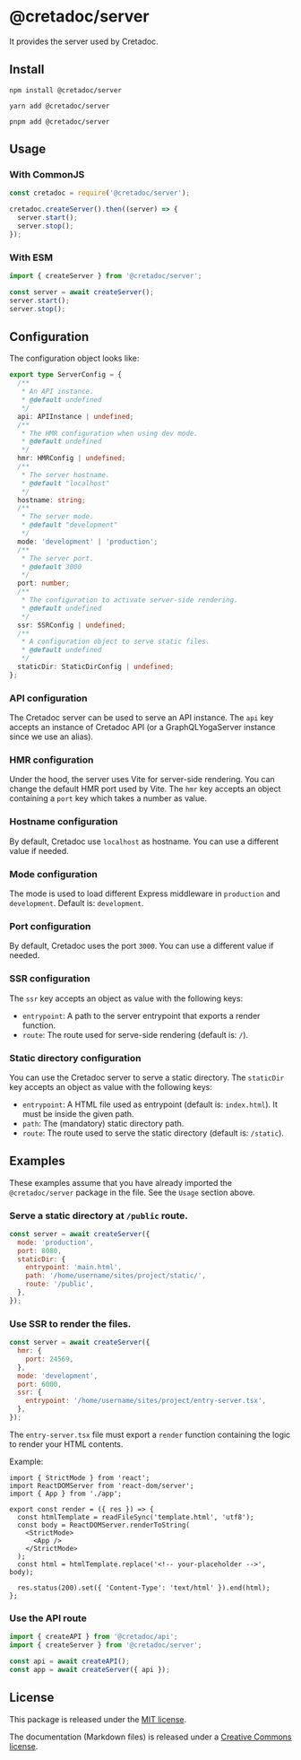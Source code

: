 # @cretadoc/server

It provides the server used by Cretadoc.

## Install

```
npm install @cretadoc/server
```

```
yarn add @cretadoc/server
```

```
pnpm add @cretadoc/server
```

## Usage

### With CommonJS

```cjs
const cretadoc = require('@cretadoc/server');

cretadoc.createServer().then((server) => {
  server.start();
  server.stop();
});
```

### With ESM

```mjs
import { createServer } from '@cretadoc/server';

const server = await createServer();
server.start();
server.stop();
```

## Configuration

The configuration object looks like:

```ts
export type ServerConfig = {
  /**
   * An API instance.
   * @default undefined
   */
  api: APIInstance | undefined;
  /**
   * The HMR configuration when using dev mode.
   * @default undefined
   */
  hmr: HMRConfig | undefined;
  /**
   * The server hostname.
   * @default "localhost"
   */
  hostname: string;
  /**
   * The server mode.
   * @default "development"
   */
  mode: 'development' | 'production';
  /**
   * The server port.
   * @default 3000
   */
  port: number;
  /**
   * The configuration to activate server-side rendering.
   * @default undefined
   */
  ssr: SSRConfig | undefined;
  /**
   * A configuration object to serve static files.
   * @default undefined
   */
  staticDir: StaticDirConfig | undefined;
};
```

### API configuration

The Cretadoc server can be used to serve an API instance. The `api` key accepts an instance of Cretadoc API (or a GraphQLYogaServer instance since we use an alias).

### HMR configuration

Under the hood, the server uses Vite for server-side rendering. You can change the default HMR port used by Vite. The `hmr` key accepts an object containing a `port` key which takes a number as value.

### Hostname configuration

By default, Cretadoc use `localhost` as hostname. You can use a different value if needed.

### Mode configuration

The mode is used to load different Express middleware in `production` and `development`. Default is: `development`.

### Port configuration

By default, Cretadoc uses the port `3000`. You can use a different value if needed.

### SSR configuration

The `ssr` key accepts an object as value with the following keys:

- `entrypoint`: A path to the server entrypoint that exports a render function.
- `route`: The route used for serve-side rendering (default is: `/`).

### Static directory configuration

You can use the Cretadoc server to serve a static directory. The `staticDir` key accepts an object as value with the following keys:

- `entrypoint`: A HTML file used as entrypoint (default is: `index.html`). It must be inside the given path.
- `path`: The (mandatory) static directory path.
- `route`: The route used to serve the static directory (default is: `/static`).

## Examples

These examples assume that you have already imported the `@cretadoc/server` package in the file. See the `Usage` section above.

### Serve a static directory at `/public` route.

```javascript
const server = await createServer({
  mode: 'production',
  port: 8080,
  staticDir: {
    entrypoint: 'main.html',
    path: '/home/username/sites/project/static/',
    route: '/public',
  },
});
```

### Use SSR to render the files.

```javascript
const server = await createServer({
  hmr: {
    port: 24569,
  },
  mode: 'development',
  port: 6000,
  ssr: {
    entrypoint: '/home/username/sites/project/entry-server.tsx',
  },
});
```

The `entry-server.tsx` file must export a `render` function containing the logic to render your HTML contents.

Example:

```tsx
import { StrictMode } from 'react';
import ReactDOMServer from 'react-dom/server';
import { App } from './app';

export const render = ({ res }) => {
  const htmlTemplate = readFileSync('template.html', 'utf8');
  const body = ReactDOMServer.renderToString(
    <StrictMode>
      <App />
    </StrictMode>
  );
  const html = htmlTemplate.replace('<!-- your-placeholder -->', body);

  res.status(200).set({ 'Content-Type': 'text/html' }).end(html);
};
```

### Use the API route

```javascript
import { createAPI } from '@cretadoc/api';
import { createServer } from '@cretadoc/server';

const api = await createAPI();
const app = await createServer({ api });
```

## License

This package is released under the [MIT license](./LICENSE).

The documentation (Markdown files) is released under a [Creative Commons license](./LICENSE-docs).
